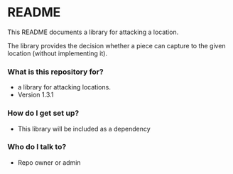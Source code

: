 # README #

This README documents a library for attacking a location.

The library provides the decision whether a piece can capture to the given location (without implementing it).

### What is this repository for? ###

* a library for attacking locations.
* Version 1.3.1

### How do I get set up? ###

* This library will be included as a dependency

### Who do I talk to? ###

* Repo owner or admin

